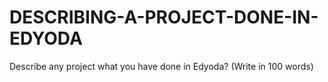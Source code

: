 # DESCRIBING-A-PROJECT-DONE-IN-EDYODA
Describe any project what you have done in Edyoda? (Write in 100 words)
